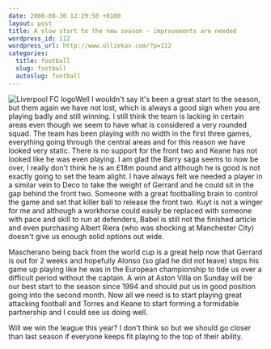 ```yaml
--- 
date: 2008-08-30 12:29:50 +0100
layout: post
title: A slow start to the new season - improvements are needed
wordpress_id: 112
wordpress_url: http://www.olliekav.com/?p=112
categories: 
  title: football
  slug: football
  autoslug: football
---
```

![Liverpool FC logo](http://www.olliekav.com/wp-content/uploads/2008/08/liverpool.gif "liverpool")Well I wouldn't say it's been a great start to the season, but them again we have not lost, which is always a good sign when you are playing badly and still winning. I still think the team is lacking in certain areas even though we seem to have what is considered a very rounded squad. The team has been playing with no width in the first three games, everything going through the central areas and for this reason we have looked very static. There is no support for the front two and Keane has not looked like he was even playing.<!--more-->
I am glad the Barry saga seems to now be over, I really don't think he is an £18m pound and although he is good is not exactly going to set the team alight. I have always felt we needed a player in a similar vein to Deco to take the weight of Gerrard and he could sit in the gap behind the front two. Someone with a great footballing brain to control the game and set that killer ball to release the front two. Kuyt is not a winger for me and although a workhorse could easily be replaced with someone with pace and skill to run at defenders, Babel is still not the finished article and even purchasing Albert Riera (who was shocking at Manchester City) doesn't give us enough solid options out wide.

Mascherano being back from the world cup is a great help now that Gerrard is out for 2 weeks and hopefully Alonso (so glad he did not leave) steps his game up playing like he was in the European championship to tide us over a difficult period without the captain. A win at Aston Villa on Sunday will be our best start to the season since 1994 and should put us in good position going into the second month. Now all we need is to start playing great attacking football and Torres and Keane to start forming a formidable partnership and I could see us doing well.

Will we win the league this year? I don't think so but we should go closer than last season if everyone keeps fit playing to the top of their ability.
